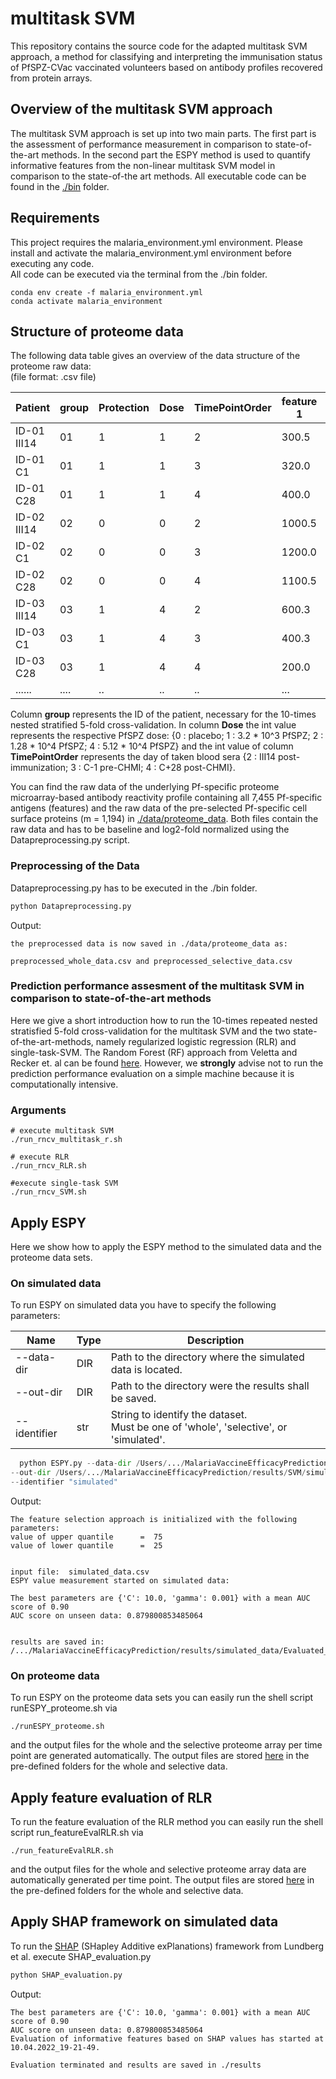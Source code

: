 # multitask SVM
This repository contains the source code for the adapted multitask SVM approach,
a method for classifying and interpreting the immunisation status of PfSPZ-CVac
vaccinated volunteers based on antibody profiles recovered from protein arrays.

## Overview of the multitask SVM approach
The multitask SVM approach is set up into two main parts. The first part is the
assessment of performance measurement in comparison to state-of-the-art methods.
In the second part the ESPY method is used to quantify informative features from
the non-linear multitask SVM model in comparison to the state-of-the art methods.
All executable code can be found in the
[./bin](https://github.com/jacqui20/MalariaVaccineEfficacyPrediction/tree/main/bin) folder.

## Requirements

This project requires the malaria_environment.yml environment. Please install
and activate the malaria_environment.yml environment before executing any code. <br>
All code can be executed via the terminal from the ./bin folder.

```
conda env create -f malaria_environment.yml
conda activate malaria_environment
```

## Structure of proteome data
The following data table gives an overview of the data structure of
the proteome raw data: <br>
(file format: .csv file)

| Patient     | group | Protection | Dose | TimePointOrder | feature 1 | ... | feature n |
|-------------|-------|------------|------|----------------|-----------|-----|-----------|
| ID-01 III14 | 01    | 1          | 1    | 2              | 300.5     | ... | ...       |
| ID-01 C1    | 01    | 1          | 1    | 3              | 320.0     | ... | ...       |
| ID-01 C28   | 01    | 1          | 1    | 4              | 400.0     | ... | ...       |
| ID-02 III14 | 02    | 0          | 0    | 2              | 1000.5    | ... | ...       |
| ID-02 C1    | 02    | 0          | 0    | 3              | 1200.0    | ... | ...       |
| ID-02 C28   | 02    | 0          | 0    | 4              | 1100.5    | ... | ...       |
| ID-03 III14 | 03    | 1          | 4    | 2              | 600.3     | ... | ...       |
| ID-03 C1    | 03    | 1          | 4    | 3              | 400.3     | ... | ...       |
| ID-03 C28   | 03    | 1          | 4    | 4              | 200.0     | ... | ...       |
| ......      | ....  | ..         | ..   | ..             | ...       | ... | ...       |


Column **group** represents the ID of the patient, necessary for the 10-times nested stratified
5-fold cross-validation. In column **Dose** the int value represents the respective
PfSPZ dose: {0 : placebo; 1 : 3.2 * 10^3 PfSPZ; 2 : 1.28 * 10^4 PfSPZ; 4 : 5.12 * 10^4 PfSPZ}
and the int value of column **TimePointOrder** represents the day of taken blood sera {2 : III14 post-immunization;
3 : C-1 pre-CHMI; 4 : C+28 post-CHMI}.


You can find the raw data of the underlying Pf-specific proteome
microarray-based antibody reactivity profile containing all 7,455 Pf-specific
antigens (features) and the raw data of the pre-selected
Pf-specific cell surface proteins (m = 1,194) in
[./data/proteome_data](https://github.com/jacqui20/MalariaVaccineEfficacyPrediction/tree/main/data/proteome_data).
Both files contain the raw data and has to be baseline and log2-fold normalized
using the Datapreprocessing.py script.

### Preprocessing of the Data
Datapreprocessing.py has to be executed in the ./bin folder.
```python
python Datapreprocessing.py
```
Output:
```
the preprocessed data is now saved in ./data/proteome_data as:

preprocessed_whole_data.csv and preprocessed_selective_data.csv
```

### Prediction performance assesment of the multitask SVM in comparison to state-of-the-art methods
Here we give a short introduction how to run the 10-times repeated nested stratisfied 5-fold cross-validation
for the multitask SVM and the two state-of-the-art-methods, namely regularized logistic regression (RLR) and
single-task-SVM. The Random Forest (RF) approach from Veletta and Recker et. al can be found
[here](https://journals.plos.org/ploscompbiol/article?id=10.1371/journal.pcbi.1005812). However, we **strongly** advise
not to run the prediction performance evaluation on a simple machine because it is computationally intensive.
### Arguments

```
# execute multitask SVM
./run_rncv_multitask_r.sh

# execute RLR
./run_rncv_RLR.sh

#execute single-task SVM
./run_rncv_SVM.sh
```

## Apply ESPY
Here we show how to apply the ESPY method to the simulated data and the proteome data sets.

### On simulated data
To run ESPY on simulated data you have to specify the following parameters:

| Name         | Type | Description                                                                               |
|--------------|------|-------------------------------------------------------------------------------------------|
| --data-dir   | DIR  | Path to the directory where the simulated data is located.                                |     
| --out-dir    | DIR  | Path to the directory were the results shall be saved.                                    |     
| --identifier | str  | String to identify the dataset. <br/>Must be one of 'whole', 'selective', or 'simulated'. |    



```python
  python ESPY.py --data-dir /Users/.../MalariaVaccineEfficacyPrediction/results/SVM/simulated/ESPY
--out-dir /Users/.../MalariaVaccineEfficacyPrediction/results/SVM/simulated/ESPY  
--identifier "simulated"
```
Output:
```
The feature selection approach is initialized with the following parameters:
value of upper quantile      =  75
value of lower quantile      =  25


input file:  simulated_data.csv
ESPY value measurement started on simulated data:

The best parameters are {'C': 10.0, 'gamma': 0.001} with a mean AUC score of 0.90
AUC score on unseen data: 0.879800853485064


results are saved in: /.../MalariaVaccineEfficacyPrediction/results/simulated_data/Evaluated_features_on_simulated_data.csv

```

### On proteome data
To run ESPY on the proteome data sets you can easily run the shell script runESPY_proteome.sh via
```
./runESPY_proteome.sh
```
and the output files for the whole and the selective proteome array per
time point are generated automatically. The output files are stored
[here](https://github.com/jacqui20/MalariaVaccineEfficacyPrediction/tree/main/results/multitaskSVM) in the
pre-defined folders for the whole and selective data. <br>


## Apply feature evaluation of RLR
To run the feature evaluation of the RLR method you can easily run the shell script run_featureEvalRLR.sh via
```
./run_featureEvalRLR.sh
```
and the output files for the whole and selective proteome array data are automatically generated per time point.
The output files are stored [here](https://github.com/jacqui20/MalariaVaccineEfficacyPrediction/tree/main/results/RLR)
in the pre-defined folders for the whole and selective data.
## Apply SHAP framework on simulated data
To run the [SHAP](https://github.com/slundberg/shap) (SHapley Additive exPlanations) framework from Lundberg et al.
execute SHAP_evaluation.py

```python
python SHAP_evaluation.py
```

Output:
```
The best parameters are {'C': 10.0, 'gamma': 0.001} with a mean AUC score of 0.90
AUC score on unseen data: 0.879800853485064
Evaluation of informative features based on SHAP values has started at 10.04.2022_19-21-49.

Evaluation terminated and results are saved in ./results
```
